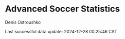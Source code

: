 # Advanced Soccer Statistics
Denis Ostroushko

<!-- gfm -->

Last successful data update: 2024-12-28 00:25:46 CST
